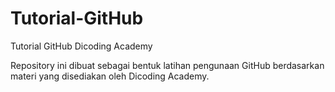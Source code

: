 # Tutorial-GitHub
Tutorial GitHub Dicoding Academy

Repository ini dibuat sebagai bentuk latihan pengunaan GitHub berdasarkan materi yang disediakan oleh Dicoding Academy.
